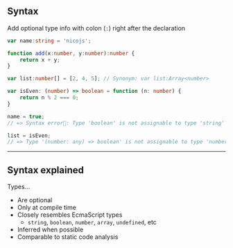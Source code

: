 ## Syntax

Add optional type info with colon (`:`) right after the declaration

```typescript
var name:string = 'nicojs';

function add(x:number, y:number):number {
    return x + y;
}

var list:number[] = [2, 4, 5]; // Synonym: var list:Array<number>

var isEven: (number) => boolean = function (n: number) {
    return n % 2 === 0;
}

name = true;
// => Syntax error: Type 'boolean' is not assignable to type 'string'

list = isEven;
// => Type '(number: any) => boolean' is not assignable to type 'number[]'.
```

---

## Syntax explained

Types...

* Are optional
* Only at compile time
* Closely resembles EcmaScript types
    * `string`, `boolean`, `number`, `array`, `undefined`, etc
* Inferred when possible
* Comparable to static code analysis
